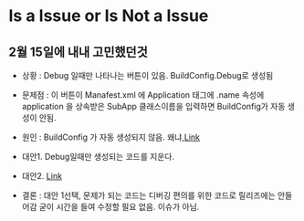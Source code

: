 # Is a Issue or Is Not a Issue

## 2월 15일에 내내 고민했던것

* 상황 : Debug 일때만 나타나는 버튼이 있음. BuildConfig.Debug로 생성됨

* 문제점 : 이 버튼이 Manafest.xml 에 Application 태그에 .name 속성에 application 을 상속받은 SubApp 클래스이름을 입력하면 BuildConfig가 자동 생성이 안됨.

* 원인 : BuildConfig 가 자동 생성되지 않음. 왜냐,[Link](https://developer.android.com/studio/releases/gradle-plugin#version_properties_removed_from_buildconfig_class_in_library_projects)

* 대안1. Debug일때만 생성되는 코드를 지운다.
* 대안2. [Link](https://ichi.pro/ko/android-modyul-eseo-buildconfig-saengseong-jungji-138001015316721)

* 결론 : 대안 1선택, 문제가 되는 코드는 디버깅 편의를 위한 코드로 릴리즈에는 안들어감 굳이 시간을 들여 수정할 필요 없음. 이슈가 아님.
